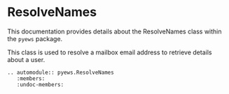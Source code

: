 # ResolveNames

This documentation provides details about the ResolveNames class within the `pyews` package.

This class is used to resolve a mailbox email address to retrieve details about a user.

```eval_rst
.. automodule:: pyews.ResolveNames
   :members:
   :undoc-members:
```
